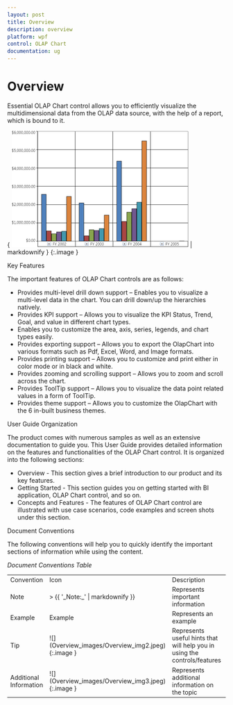 ```yaml
---
layout: post
title: Overview
description: overview
platform: wpf
control: OLAP Chart
documentation: ug
---
```


# Overview

Essential OLAP Chart control allows you to efficiently visualize the multidimensional data from the OLAP data source, with the help of a report, which is bound to it.

{ ![](Overview_images/Overview_img1.png) | markdownify }
{:.image }


Key Features

The important features of OLAP Chart controls are as follows:

* Provides multi-level drill down support – Enables you to visualize a multi-level data in the chart. You can drill down/up the hierarchies natively.
* Provides KPI support – Allows you to visualize the KPI Status, Trend, Goal, and value in different chart types.
* Enables you to customize the area, axis, series, legends, and chart types easily.
* Provides exporting support – Allows you to export the OlapChart into various formats such as Pdf, Excel, Word, and Image formats.
* Provides printing support – Allows you to customize and print either in color mode or in black and white.
* Provides zooming and scrolling support – Allows you to zoom and scroll across the chart.
* Provides ToolTip support – Allows you to visualize the data point related values in a form of ToolTip.
* Provides theme support – Allows you to customize the OlapChart with the 6 in-built business themes. 

User Guide Organization

The product comes with numerous samples as well as an extensive documentation to guide you. This User Guide provides detailed information on the features and functionalities of the OLAP Chart control. It is organized into the following sections:

* Overview - This section gives a brief introduction to our product and its key features.
* Getting Started - This section guides you on getting started with BI application, OLAP Chart control, and so on.
* Concepts and Features - The features of OLAP Chart control are illustrated with use case scenarios, code examples and screen shots under this section.

Document Conventions

The following conventions will help you to quickly identify the important sections of information while using the content.

_Document Conventions Table_

<table>
<tr>
<td>
Convention</td><td>
Icon</td><td>
Description</td></tr>
<tr>
<td>
Note</td><td>
> {{ '_Note:_' | markdownify }}</td><td>
Represents important information</td></tr>
<tr>
<td>
Example</td><td>
Example</td><td>
Represents an example</td></tr>
<tr>
<td>
Tip</td><td>
![](Overview_images/Overview_img2.jpeg)
{:.image }
</td><td>
Represents useful hints that will help you in using the controls/features</td></tr>
<tr>
<td>
Additional Information</td><td>
![](Overview_images/Overview_img3.jpeg)
{:.image }
</td><td>
Represents additional information on the topic</td></tr>
</table>



